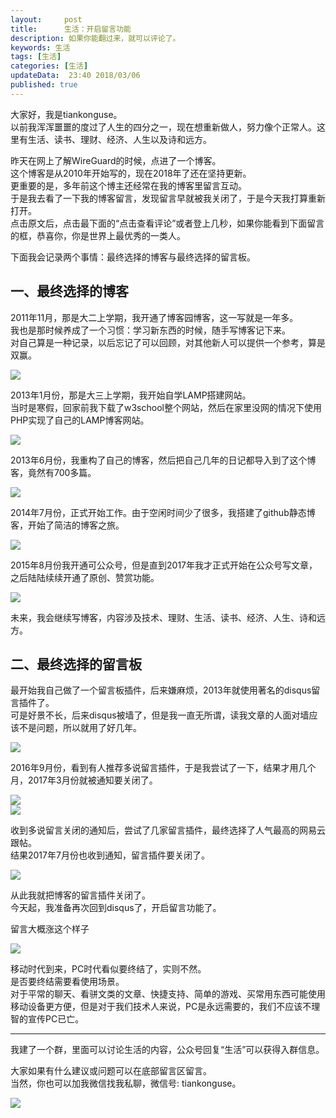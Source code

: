 ```yaml
---   
layout:     post  
title:      生活：开启留言功能
description: 如果你能翻过来，就可以评论了。    
keywords: 生活  
tags: [生活]  
categories: [生活]  
updateData:  23:40 2018/03/06
published: true  
---  
```

 
大家好，我是tiankonguse。  
以前我浑浑噩噩的度过了人生的四分之一，现在想重新做人，努力像个正常人。这里有生活、读书、理财、经济、人生以及诗和远方。  


昨天在网上了解WireGuard的时候，点进了一个博客。   
这个博客是从2010年开始写的，现在2018年了还在坚持更新。  
更重要的是，多年前这个博主还经常在我的博客里留言互动。  
于是我去看了一下我的博客留言，发现留言早就被我关闭了，于是今天我打算重新打开。  
点击原文后，点击最下面的“点击查看评论”或者登上几秒，如果你能看到下面留言的框，恭喜你，你是世界上最优秀的一类人。  
 
 
下面我会记录两个事情：最终选择的博客与最终选择的留言板。  
 
 
## 一、最终选择的博客

2011年11月，那是大二上学期，我开通了博客园博客，这一写就是一年多。  
我也是那时候养成了一个习惯：学习新东西的时候，随手写博客记下来。  
对自己算是一种记录，以后忘记了可以回顾，对其他新人可以提供一个参考，算是双赢。  


![](https://res2018.tiankonguse.com/images/2018/03/blog_cnblog_blog.png)  


2013年1月份，那是大三上学期，我开始自学LAMP搭建网站。  
当时是寒假，回家前我下载了w3school整个网站，然后在家里没网的情况下使用PHP实现了自己的LAMP博客网站。  


![](https://res2018.tiankonguse.com/images/2018/03/blog_firstblog_blog.png)  


2013年6月份，我重构了自己的博客，然后把自己几年的日记都导入到了这个博客，竟然有700多篇。  

![](https://res2018.tiankonguse.com/images/2018/03/blog_second.png)  


2014年7月份，正式开始工作。由于空闲时间少了很多，我搭建了github静态博客，开始了简洁的博客之旅。  


![](https://res2018.tiankonguse.com/images/2018/03/blog_github_blog.png)  


2015年8月份我开通可公众号，但是直到2017年我才正式开始在公众号写文章，之后陆陆续续开通了原创、赞赏功能。  

![](https://res2018.tiankonguse.com/images/2018/03/blog_gongzhonghao.png)     


未来，我会继续写博客，内容涉及技术、理财、生活、读书、经济、人生、诗和远方。  


## 二、最终选择的留言板

最开始我自己做了一个留言板插件，后来嫌麻烦，2013年就使用著名的disqus留言插件了。  
可是好景不长，后来disqus被墙了，但是我一直无所谓，读我文章的人面对墙应该不是问题，所以就用了好几年。  

![](https://res2018.tiankonguse.com/images/2018/03/pinglun_disqus_start.png)   

2016年9月份，看到有人推荐多说留言插件，于是我尝试了一下，结果才用几个月，2017年3月份就被通知要关闭了。  


![](https://res2018.tiankonguse.com/images/2018/03/pinglun_duoshuo_start.png)   
![](https://res2018.tiankonguse.com/images/2018/03/pinglun_duoshuo_end.png)   


收到多说留言关闭的通知后，尝试了几家留言插件，最终选择了人气最高的网易云跟帖。  
结果2017年7月份也收到通知，留言插件要关闭了。    

![](https://res2018.tiankonguse.com/images/2018/03/pinglun_wangyi_end.png)   


从此我就把博客的留言插件关闭了。  
今天起，我准备再次回到disqus了，开启留言功能了。  

留言大概涨这个样子   

![](https://res2018.tiankonguse.com/images/2018/03/pinglun_blog_main.png)  



移动时代到来，PC时代看似要终结了，实则不然。  
是否要终结需要看使用场景。  
对于平常的聊天、看骈文类的文章、快捷支持、简单的游戏、买常用东西可能使用移动设备更方便，但是对于我们技术人来说，PC是永远需要的，我们不应该不理智的宣传PC已亡。  


***


我建了一个群，里面可以讨论生活的内容，公众号回复“生活”可以获得入群信息。   


大家如果有什么建议或问题可以在底部留言区留言。  
当然，你也可以加我微信找我私聊，微信号: tiankonguse。  

![](https://res2018.tiankonguse.com/images/tiankonguse-support.png)  


